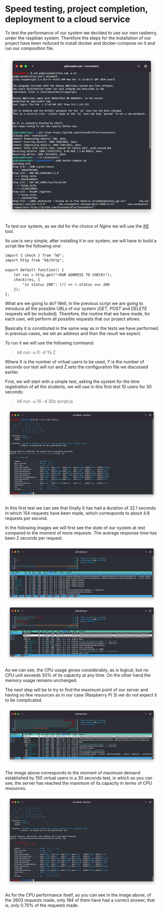 # Speed testing, project completion, deployment to a cloud service

To test the performance of our system we decided to use our own rasberry, under the raspbian system. Therefore the steps for the installation of our project have been reduced to install docker and docker-compose on it and run our composition file.

![install_coronaalert](images/docker-compose_raspberry.png)

To test our system, as we did for the choice of *Nginx* we will use the [*K6*](https://k6.io/) tool.

Its use is very simple, after installing it in our system, we will have to build a script like the following one:
                                                                        
    import { check } from "k6";
    import http from "k6/http";

    export default function() {
        let res = http.get("<OUR ADDRESS TO CHECK>");
        check(res, {
            "is status 200": (r) => r.status === 200
        });
    };

What are we going to do? Well, in the previous script we are going to introduce all the possible URLs of our system (*GET*, *POST* and *DELETE* requests will be included). Therefore, the routine that we have made, for each user, will perform all possible requests that our project allows.

Basically it is constituted in the same way as in the tests we have performed in previous cases, we set an address and then the result we expect.

To run it we will use the following command:

> k6 run -u X -d Ys Z

Where X is the number of virtual users to be used, Y is the number of seconds our test will run and Z sets the configuration file we discussed earlier.

First, we will start with a simple test, asking the system for the time registration of all the students, we will use in this first test 10 users for 30 seconds:

> k6 run -u 10 -d 30s script.js

![k6_1](images/k6_1.png)

In this first test we can see that finally it has had a duration of 32.1 seconds in which 154 requests have been made, which corresponds to about 4.8 requests per second.

In the following images we will first see the state of our system at rest compared to the moment of more requests. The average response time has been 2 seconds per request.

![idle](images/raspberry_reposo.png)
![performance_1](images/rendimiento_1.png)

As we can see, the CPU usage grows considerably, as is logical, but no CPU unit exceeds 50% of its capacity at any time. On the other hand the memory usage remains unchanged.

The next step will be to try to find the maximum point of our server and having so few resources as in our case (Raspberry Pi 3) we do not expect it to be complicated.

![top_performance](images/top_max_performance.png)

The image above corresponds to the moment of maximum demand established by 150 virtual users in a 30 seconds test, in which as you can see, the server has reached the maximum of its capacity in terms of CPU resources.

![max_cpu_performance](images/max_rendimiento_cpu.png)

As for the CPU performance itself, as you can see in the image above, of the 2603 requests made, only 184 of them have had a correct answer, that is, only 0.70% of the requests made.